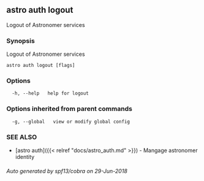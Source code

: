 ## astro auth logout

Logout of Astronomer services

### Synopsis

Logout of Astronomer services

```
astro auth logout [flags]
```

### Options

```
  -h, --help   help for logout
```

### Options inherited from parent commands

```
  -g, --global   view or modify global config
```

### SEE ALSO

* [astro auth]({{< relref "docs/astro_auth.md" >}})	 - Mangage astronomer identity

###### Auto generated by spf13/cobra on 29-Jun-2018
